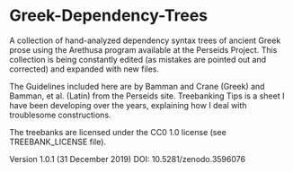 # Greek-Dependency-Trees
A collection of hand-analyzed dependency syntax trees of ancient Greek prose using the Arethusa program available at the Perseids Project. This collection is being constantly edited (as mistakes are pointed out and corrected) and expanded with new files. 

The Guidelines included here are by Bamman and Crane (Greek) and Bamman, et al. (Latin) from the Perseids site.  Treebanking Tips is a sheet I have been developing over the years, explaining how I deal with troublesome constructions. 

The treebanks are licensed under the CC0 1.0 license (see TREEBANK_LICENSE file).

Version 1.0.1 (31 December 2019) DOI: 10.5281/zenodo.3596076
